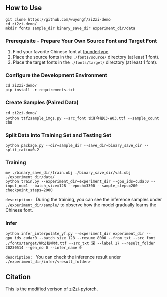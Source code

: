 ## How to Use

```
git clone https://github.com/wuyongf/zi2zi-demo
cd zi2zi-demo/
mkdir fonts sample_dir binary_save_dir experiment_dir/data 
```

### Prerequisite - Prepare Your Own Source Font and Target Font
1. Find your favorite Chinese font at [foundertype](https://www.foundertype.com/index.php/FindFont/index)
2. Place the source fonts in the `./fonts/source/` directory (at least 1 font).
3. Place the target fonts in the `./fonts/target/` directory (at least 1 font).

###  Configure the Development Environment
```
cd zi2zi-demo/
pip install -r requirements.txt
```

### Create Samples (Paired Data)
```
cd zi2zi-demo/
python ttf2sample_imgs.py --src_font 仓耳今楷03-W03.ttf --sample_count 200
```

### Split Data into Training Set and Testing Set

```
python package.py --dir=sample_dir --save_dir=binary_save_dir --split_ratio=0.2
```

### Training

```
mv ./binary_save_dir/train.obj ./binary_save_dir/val.obj ./experiment_dir/data/
python train.py --experiment_dir=experiment_dir --gpu_ids=cuda:0 --input_nc=1 --batch_size=128 --epoch=3300 --sample_steps=200 --checkpoint_steps=2000
```
`description: `
During the training, you can see the inference samples under `./experiment_dir/sample/` to observe how the model gradually learns the Chinese font.

### Infer
```
python infer_interpolate_yf.py --experiment_dir experiment_dir --gpu_ids cuda:0 --batch_size 128 --resume 8000 --from_txt --src_font ./fonts/target/柳公权柳体.ttf --src_txt 深 --label 17 --result_folder 20230514 --gen_no 0 --infer_name 0
```

`description: `
You can check the inference result under `./experiment_dir/infer/<result_folder>`

## Citation
This is the modified verison of [zi2zi-pytorch](https://github.com/EuphoriaYan/zi2zi-pytorch).
